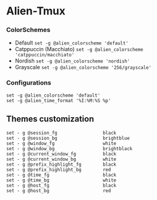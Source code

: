 # Alien-Tmux

### ColorSchemes

- Default `set -g @alien_colorscheme 'default'`
- Catppuccin (Macchiato) `set -g @alien_colorscheme 'catppuccin/macchiato'`
- Nordish `set -g @alien_colorscheme 'nordish'`
- Grayscale `set -g @alien_colorscheme '256/grayscale'`

### Configurations

```shell
set -g @alien_colorscheme 'default'
set -g @alien_time_format '%I:%M:%S %p'
```

## Themes customization

```shell
set - g @session_fg                 black
set - g @session_bg                 brightblue
set - g @window_fg                  white
set - g @window_bg                  brightblack
set - g @current_window_fg          black
set - g @current_window_bg          white
set - g @prefix_highlight_fg        black
set - g @prefix_highlight_bg        red
set - g @time_fg                    black
set - g @time_bg                    white
set - g @host_fg                    black
set - g @host_bg                    red
```
